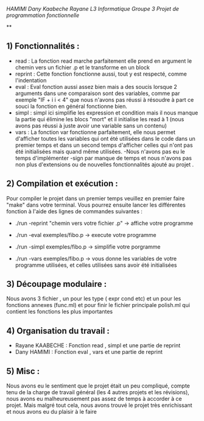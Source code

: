 
*HAMIMI Dany 
Kaabeche Rayane
L3 Informatique Groupe 3
Projet de programmation fonctionnelle*

  


  

**

## 1) Fonctionnalités :
- read : La fonction read marche parfaitement elle prend en argument le chemin vers un fichier .p et le transforme en un block 
- reprint : Cette fonction fonctionne aussi, tout y est respecté, comme l'indentation 
-  eval : Eval fonction aussi assez bien mais a des soucis lorsque 2 arguments dans une comparaison sont des variables, comme par exemple "IF + i i < 4" que nous n'avons pas réussi à résoudre à part ce souci la fonction en général fonctionne bien.
- simpl  : simpl ici simplifie les expression et condition mais il nous manque la partie qui élimine les blocs "mort" et il initialise les read à 1 (nous avons pas réussi à juste avoir une variable sans un contenu) 
- vars : La fonction var fonctionne parfaitement, elle nous permet d'afficher toutes les variables qui ont été utilisées dans le code dans un premier temps et dans un second temps d'afficher celles qui n'ont pas été initialisées mais quand même utilisées.
-Nous n'avons pas eu le temps d'implémenter -sign par manque de temps et nous n'avons pas non plus d'extensions ou de nouvelles fonctionnalités ajouté au projet .

## 2) Compilation et exécution :
Pour compiler le projet dans un premier temps veuillez en premier faire "make" dans votre terminal.
Vous pourrez ensuite lancer les différentes fonction à l'aide des lignes de commandes suivantes :

- ./run -reprint "chemin vers votre fichier .p" -> affiche votre programme

- ./run -eval exemples/fibo.p -> execute votre programme

- ./run -simpl exemples/fibo.p -> simplifie votre porgramme

- ./run -vars exemples/fibo.p -> vous donne les variables de votre programme utilisées, et celles utilisées sans avoir été initialisées


## 3) Découpage modulaire :
 Nous avons 3 fichier , un pour les type ( expr cond etc) et un pour les fonctions annexes (func.ml) et pour finir le fichier principale polish.ml qui contient les fonctions les plus importantes 

## 4) Organisation du travail :
- Rayane KAABECHE : Fonction read , simpl et une partie de reprint 
- Dany HAMIMI : Fonction eval , vars et une partie de reprint

## 5) Misc :
Nous avons eu le sentiment que le projet était un peu compliqué, compte tenu de la charge de travail général (les 4 autres projets et les révisions), nous avons eu malheureusement pas assez de temps à accorder à ce projet. Mais malgré tout cela, nous avons trouvé le projet très enrichissant et nous avons eu du plaisir à le faire  
